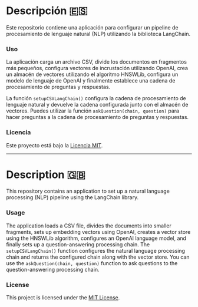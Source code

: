 #  Descripción 🇪🇸
Este repositorio contiene una aplicación para configurar un pipeline de procesamiento de lenguaje natural (NLP) utilizando la biblioteca LangChain.

### Uso
La aplicación carga un archivo CSV, divide los documentos en fragmentos más pequeños, configura vectores de incrustación utilizando OpenAI, crea un almacén de vectores utilizando el algoritmo HNSWLib, configura un modelo de lenguaje de OpenAI y finalmente establece una cadena de procesamiento de preguntas y respuestas.

La función `setupCSVLangChain()` configura la cadena de procesamiento de lenguaje natural y devuelve la cadena configurada junto con el almacén de vectores. Puedes utilizar la función `askQuestion(chain, question)` para hacer preguntas a la cadena de procesamiento de preguntas y respuestas.

### Licencia

Este proyecto está bajo la [Licencia MIT](LICENSE).

---

# Description 🇬🇧
This repository contains an application to set up a natural language processing (NLP) pipeline using the LangChain library.

### Usage
The application loads a CSV file, divides the documents into smaller fragments, sets up embedding vectors using OpenAI, creates a vector store using the HNSWLib algorithm, configures an OpenAI language model, and finally sets up a question-answering processing chain.
The `setupCSVLangChain()` function configures the natural language processing chain and returns the configured chain along with the vector store. You can use the `askQuestion(chain, question)` function to ask questions to the question-answering processing chain.

### License 
This project is licensed under the [MIT License](LICENSE).
